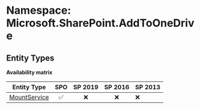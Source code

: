 # Namespace: Microsoft.SharePoint.AddToOneDrive

## Entity Types

**Availability matrix**

Entity Type | SPO | SP 2019 | SP 2016 | SP 2013
----------|:---:|:-------:|:-------:|:-------
[MountService](./EntityTypes/MountService.md) | ✅ | ❌ | ❌ | ❌
